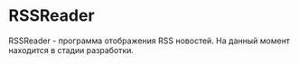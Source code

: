 # RSSReader
RSSReader - программа отображения RSS новостей. На данный момент находится в стадии разработки.
